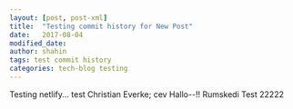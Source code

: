 ```yaml
---
layout: [post, post-xml]
title:  "Testing commit history for New Post"
date:   2017-08-04 
modified_date: 
author: shahin
tags: test commit history
categories: tech-blog testing
---
```

Testing netlify...
test
Christian Everke; cev
Hallo--!! Rumskedi
Test 22222
